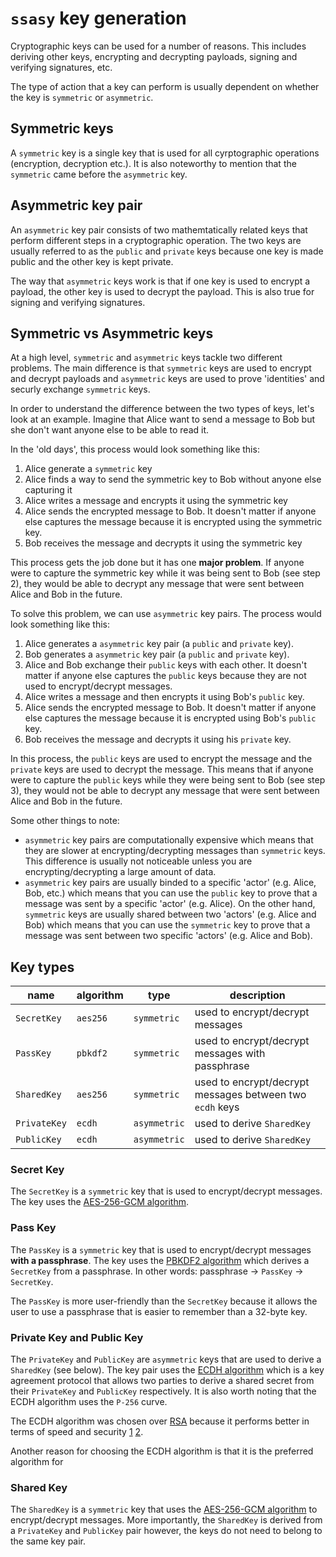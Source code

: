 # `ssasy` key generation

Cryptographic keys can be used for a number of reasons. This includes deriving other keys, encrypting and decrypting payloads, signing and verifying signatures, etc.

The type of action that a key can perform is usually dependent on whether the key is `symmetric` or `asymmetric`.

## Symmetric keys

A `symmetric` key is a single key that is used for all cyrptographic operations (encryption, decryption etc.). It is also noteworthy to mention that the `symmetric` came before the `asymmetric` key.

## Asymmetric key pair

An `asymmetric` key pair consists of two mathemtatically related keys that perform different steps in a cryptographic operation. The two keys are usually referred to as the `public` and `private` keys because one key is made public and the other key is kept private.

The way that `asymmetric` keys work is that if one key is used to encrypt a payload, the other key is used to decrypt the payload. This is also true for signing and verifying signatures.

## Symmetric vs Asymmetric keys

At a high level, `symmetric` and `asymmetric` keys tackle two different problems. The main difference is that `symmetric` keys are used to encrypt and decrypt payloads and `asymmetric` keys are used to prove 'identities' and securly exchange `symmetric` keys.

In order to understand the difference between the two types of keys, let's look at an example. Imagine that Alice want to send a message to Bob but she don't want anyone else to be able to read it.

In the 'old days', this process would look something like this:

1. Alice generate a `symmetric` key
2. Alice finds a way to send the symmetric key to Bob without anyone else capturing it
3. Alice writes a message and encrypts it using the symmetric key
4. Alice sends the encrypted message to Bob. It doesn't matter if anyone else captures the message because it is encrypted using the symmetric key.
5. Bob receives the message and decrypts it using the symmetric key

This process gets the job done but it has one **major problem**. If anyone were to capture the symmetric key while it was being sent to Bob (see step 2), they would be able to decrypt any message that were sent between Alice and Bob in the future.

To solve this problem, we can use `asymmetric` key pairs. The process would look something like this:

1. Alice generates a `asymmetric` key pair (a `public` and `private` key).
2. Bob generates a `asymmetric` key pair (a `public` and `private` key).
3. Alice and Bob exchange their `public` keys with each other. It doesn't matter if anyone else captures the `public` keys because they are not used to encrypt/decrypt messages.
4. Alice writes a message and then encrypts it using Bob's `public` key.
5. Alice sends the encrypted message to Bob. It doesn't matter if anyone else captures the message because it is encrypted using Bob's `public` key.
6. Bob receives the message and decrypts it using his `private` key.

In this process, the `public` keys are used to encrypt the message and the `private` keys are used to decrypt the message. This means that if anyone were to capture the `public` keys while they were being sent to Bob (see step 3), they would not be able to decrypt any message that were sent between Alice and Bob in the future.

Some other things to note:

- `asymmetric` key pairs are computationally expensive which means that they are slower at encrypting/decrypting messages than `symmetric` keys. This difference is usually not noticeable unless you are encrypting/decrypting a large amount of data.
- `asymmetric` key pairs are usually binded to a specific 'actor' (e.g. Alice, Bob, etc.) which means that you can use the `public` key to prove that a message was sent by a specific 'actor' (e.g. Alice). On the other hand, `symmetric` keys are usually shared between two 'actors' (e.g. Alice and Bob) which means that you can use the `symmetric` key to prove that a message was sent between two specific 'actors' (e.g. Alice and Bob).

## Key types

| name         | algorithm | type         | description                                              |
| ------------ | --------- | ------------ | -------------------------------------------------------- |
| `SecretKey`  | `aes256`  | `symmetric`  | used to encrypt/decrypt messages                         |
| `PassKey`    | `pbkdf2`  | `symmetric`  | used to encrypt/decrypt messages with passphrase         |
| `SharedKey`  | `aes256`  | `symmetric`  | used to encrypt/decrypt messages between two `ecdh` keys |
| `PrivateKey` | `ecdh`    | `asymmetric` | used to derive `SharedKey`                               |
| `PublicKey`  | `ecdh`    | `asymmetric` | used to derive `SharedKey`                               |

### Secret Key

The `SecretKey` is a `symmetric` key that is used to encrypt/decrypt messages. The key uses the [AES-256-GCM algorithm](https://developer.mozilla.org/en-US/docs/Web/API/SubtleCrypto/encrypt#aes-gcm).

### Pass Key

The `PassKey` is a `symmetric` key that is used to encrypt/decrypt messages **with a passphrase**. The key uses the [PBKDF2 algorithm](https://developer.mozilla.org/en-US/docs/Web/API/SubtleCrypto/deriveKey#pbkdf2) which derives a `SecretKey` from a passphrase. In other words: passphrase -> `PassKey` -> `SecretKey`.

The `PassKey` is more user-friendly than the `SecretKey` because it allows the user to use a passphrase that is easier to remember than a 32-byte key.

### Private Key and Public Key

The `PrivateKey` and `PublicKey` are `asymmetric` keys that are used to derive a `SharedKey` (see below). The key pair uses the [ECDH algorithm](https://developer.mozilla.org/en-US/docs/Web/API/SubtleCrypto/deriveKey#ecdh) which is a key agreement protocol that allows two parties to derive a shared secret from their `PrivateKey` and `PublicKey` respectively. It is also worth noting that the ECDH algorithm uses the `P-256` curve.

The ECDH algorithm was chosen over [RSA](https://developer.mozilla.org/en-US/docs/Web/API/SubtleCrypto/encrypt#rsa-oaep) because it performs better in terms of speed and security [1](https://api.semanticscholar.org/CorpusID:203655425) [2](https://api.semanticscholar.org/CorpusID:975015).

Another reason for choosing the ECDH algorithm is that it is the preferred algorithm for 

### Shared Key

The `SharedKey` is a `symmetric` key that uses the [AES-256-GCM algorithm](https://developer.mozilla.org/en-US/docs/Web/API/SubtleCrypto/encrypt#aes-gcm) to encrypt/decrypt messages. More importantly, the `SharedKey` is derived from a `PrivateKey` and `PublicKey` pair however, the keys do not need to belong to the same key pair.
